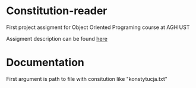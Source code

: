 # Constitution-reader

First project assigment for Object Oriented Programing course at AGH UST

Assigment description can be found [here](https://github.com/apohllo/obiektowe-lab/tree/master/lab8)

# Documentation

First argument is path to file with consitution like "konstytucja.txt"
